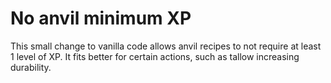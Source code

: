 # No anvil minimum XP

This small change to vanilla code allows anvil recipes to not require at least 1 level of XP. It fits better for certain actions, such as tallow increasing durability.